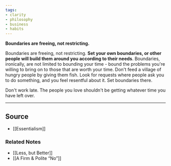 ```yaml
---
tags:
- clarity
- philosophy
- business
- habits
---
```

**Boundaries are freeing, not restricting.**

Boundaries are freeing, not restricting. **Set your own boundaries, or other people will build them around you according to their needs**. Boundaries, ironically, are not limited to bounding your time - bound the problems you're willing to bring on to those that are worth your time. Don't feed a village of hungry people by giving them fish. Look for requests where people ask you to do something, and you feel resentful about it. Set boundaries there. 

Don't work late. The people you love shouldn't be getting whatever time you have left over.

---

## Source
- [[Essentialism]]

### Related Notes
- [[Less, but Better]]
- [[A Firm & Polite “No”]]